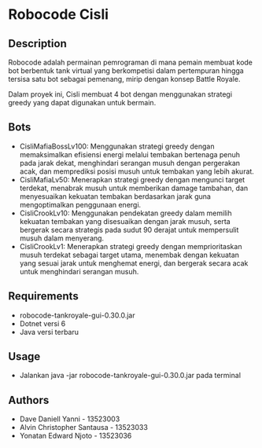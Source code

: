 # Robocode Cisli

## Description

Robocode adalah permainan pemrograman di mana pemain membuat kode bot berbentuk tank virtual yang berkompetisi dalam pertempuran hingga tersisa satu bot sebagai pemenang, mirip dengan konsep Battle Royale.

Dalam proyek ini, Cisli membuat 4 bot dengan menggunakan strategi greedy yang dapat digunakan untuk bermain.

## Bots

- CisliMafiaBossLv100: Menggunakan strategi greedy dengan memaksimalkan efisiensi energi melalui tembakan bertenaga penuh pada jarak dekat, menghindari serangan musuh dengan pergerakan acak, dan memprediksi posisi musuh untuk tembakan yang lebih akurat.
- CisliMafiaLv50: Menerapkan strategi greedy dengan mengunci target terdekat, menabrak musuh untuk memberikan damage tambahan, dan menyesuaikan kekuatan tembakan berdasarkan jarak guna mengoptimalkan penggunaan energi.
- CisliCrookLv10: Menggunakan pendekatan greedy dalam memilih kekuatan tembakan yang disesuaikan dengan jarak musuh, serta bergerak secara strategis pada sudut 90 derajat untuk mempersulit musuh dalam menyerang.
- CisliCrookLv1: Menerapkan strategi greedy dengan memprioritaskan musuh terdekat sebagai target utama, menembak dengan kekuatan yang sesuai jarak untuk menghemat energi, dan bergerak secara acak untuk menghindari serangan musuh.

## Requirements

- robocode-tankroyale-gui-0.30.0.jar
- Dotnet versi 6
- Java versi terbaru

## Usage

- Jalankan java -jar robocode-tankroyale-gui-0.30.0.jar pada terminal

## Authors

- Dave Daniell Yanni - 13523003
- Alvin Christopher Santausa - 13523033
- Yonatan Edward Njoto - 13523036
